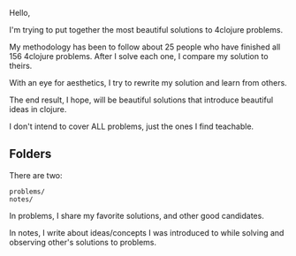 Hello,

I'm trying to put together the most beautiful solutions to 4clojure problems.

My methodology has been to follow about 25 people who have finished all 156 
4clojure problems. After I solve each one, I compare my solution to theirs.

With an eye for aesthetics, I try to rewrite my solution and learn from others.

The end result, I hope, will be beautiful solutions that introduce beautiful
ideas in clojure.

I don't intend to cover ALL problems, just the ones I find teachable.

## Folders

There are two:
```
problems/
notes/
```

In problems, I share my favorite solutions, and other good candidates.

In notes, I write about ideas/concepts I was introduced to while solving and 
observing other's solutions to problems.
